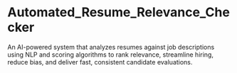 # Automated_Resume_Relevance_Checker
An AI-powered system that analyzes resumes against job descriptions using NLP and scoring algorithms to rank relevance, streamline hiring, reduce bias, and deliver fast, consistent candidate evaluations.
